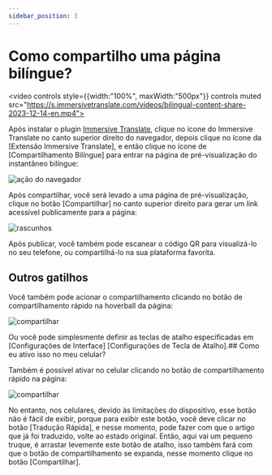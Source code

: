 ```yaml
---
sidebar_position: 3
---
```


# Como compartilho uma página bilíngue?
<video
controls style={{width:"100%", maxWidth:"500px"}}
controls
muted
src="https://s.immersivetranslate.com/videos/bilingual-content-share-2023-12-14-en.mp4"></video>

Após instalar o plugin [Immersive Translate](https://immersivetranslate.com/en), clique no ícone do Immersive Translate no canto superior direito do navegador, depois clique no ícone da [Extensão Immersive Translate], e então clique no ícone de [Compartilhamento Bilíngue] para entrar na página de pré-visualização do instantâneo bilíngue:

<img src="https://s.immersivetranslate.com/assets/20240119shareBilingualPage_1.jpg" alt="ação do navegador" />

Após compartilhar, você será levado a uma página de pré-visualização, clique no botão [Compartilhar] no canto superior direito para gerar um link acessível publicamente para a página:

<img src="https://s.immersivetranslate.com/assets/20240119shareBilingualPage_2.jpg" alt="rascunhos" />

Após publicar, você também pode escanear o código QR para visualizá-lo no seu telefone, ou compartilhá-lo na sua plataforma favorita.

## Outros gatilhos

Você também pode acionar o compartilhamento clicando no botão de compartilhamento rápido na hoverball da página:

<img src="https://s.immersivetranslate.com/assets/20240119shareBilingualPage_1.jpg" alt="compartilhar" />

Ou você pode simplesmente definir as teclas de atalho especificadas em [Configurações de Interface] [Configurações de Tecla de Atalho].## Como eu ativo isso no meu celular?

Também é possível ativar no celular clicando no botão de compartilhamento rápido na página:

<img src="https://s.immersivetranslate.com/assets/20240119shareBilingualPage_1.jpg" alt="compartilhar" />

No entanto, nos celulares, devido às limitações do dispositivo, esse botão não é fácil de exibir, porque para exibir este botão, você deve clicar no botão [Tradução Rápida], e nesse momento, pode fazer com que o artigo que já foi traduzido, volte ao estado original. Então, aqui vai um pequeno truque, é arrastar levemente este botão de atalho, isso também fará com que o botão de compartilhamento se expanda, nesse momento clique no botão [Compartilhar].